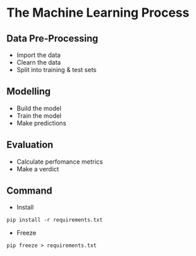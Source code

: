 # The Machine Learning Process

## Data Pre-Processing

- Import the data
- Clearn the data
- Split into training & test sets

## Modelling

- Build the model
- Train the model
- Make predictions

## Evaluation

- Calculate perfomance metrics
- Make a verdict

## Command

- Install

```shell
pip install -r requirements.txt
```

- Freeze

```shell
pip freeze > requirements.txt
```

